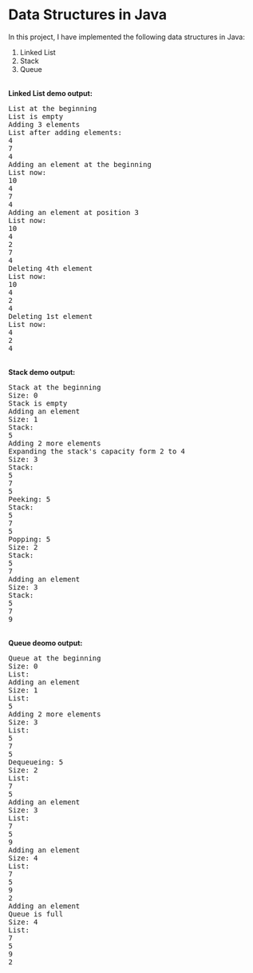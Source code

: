 # Data Structures in Java

In this project, I have implemented the following data structures in Java:
1. Linked List
2. Stack
3. Queue

<br/>
<b>Linked List demo output:</b><br/>
<pre>
List at the beginning
List is empty
Adding 3 elements
List after adding elements:
4
7
4
Adding an element at the beginning
List now:
10
4
7
4
Adding an element at position 3
List now:
10
4
2
7
4
Deleting 4th element
List now:
10
4
2
4
Deleting 1st element
List now:
4
2
4
</pre>
<br/>
<b>Stack demo output:</b><br/>
<pre>
Stack at the beginning
Size: 0
Stack is empty
Adding an element
Size: 1
Stack:
5
Adding 2 more elements
Expanding the stack's capacity form 2 to 4
Size: 3
Stack:
5
7
5
Peeking: 5
Stack:
5
7
5
Popping: 5
Size: 2
Stack:
5
7
Adding an element
Size: 3
Stack:
5
7
9
</pre>
<br/>
<b>Queue deomo output:</b><br/>
<pre>
Queue at the beginning
Size: 0
List:
Adding an element
Size: 1
List:
5
Adding 2 more elements
Size: 3
List:
5
7
5
Dequeueing: 5
Size: 2
List:
7
5
Adding an element
Size: 3
List:
7
5
9
Adding an element
Size: 4
List:
7
5
9
2
Adding an element
Queue is full
Size: 4
List:
7
5
9
2
</pre>
